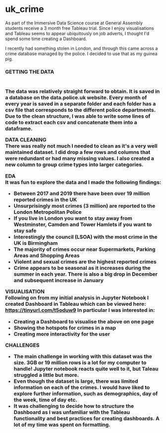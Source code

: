 # uk_crime

As part of the Immersive Data Science course at General Assembly students receive a 3 month free Tableau trial. Since I enjoy visualisations and Tableau seems to appear ubiquitously on job adverts, I thought I'd spend some time creating a Dashboard.

I recently had something stolen in London, and through this came across a crime database managed by the police. I decided to use that as my guinea pig.

<h3/>GETTING THE DATA<h3/> <br/>
The data was relatively straight forward to obtain. It is saved in a database on the data.police.uk website. Every month of every year is saved in a separate folder and each folder has a csv file that corresponds to the different police departments. Due to the clean structure, I was able to write some lines of code to extract each csv and concatenate them into a dataframe.

DATA CLEANING<br/>
There was really not much I needed to clean as it's a very well maintained dataset. I did drop a few rows and columns that were redundant or had many missing values. I also created a new column to group crime types into larger categories.

EDA<br/>
It was fun to explore the data and I made the following findings:
- Between 2017 and 2019 there have been over 19 million reported crimes in the UK
- Unsurprisingly most crimes (3 million) are reported to the London Metropolitan Police
- If you live in London you want to stay away from Westminster, Camden and Tower Hamlets if you want to stay safe
- Interestingly the council (LSOA) with the most crime in the UK is Birmingham
- The majority of crimes occur near Supermarkets, Parking Areas and Shopping Areas
- Violent and sexual crimes are the highest reported crimes
- Crime appears to be seasonal as it increases during the summer in each year. There is also a big drop in December and subsequent increase in January

VISUALISATION<br/>
Following on from my initial analysis in Jupyter Notebook I created Dashboard in Tableau which can be viewed here: https://tinyurl.com/t5oduw9
In particular I was interested in:
- Creating a Dashboard to visualise the above on one page
- Showing the hotspots for crimes in a map
- Creating more interactivity for the user

CHALLENGES<br/>
- The main challenge in working with this dataset was the size. 3GB or 19 million rows is a lot for my computer to handle! Jupyter notebook reacts quite well to it, but Taleau struggled a little but more.
- Even though the dataset is large, there was limited information on each of the crimes. I would have liked to explore further information, such as demographics, day of the week, time of day etc.
- It was challenging to decide how to structure the Dashboard as I was unfamiliar with the Tableau functionality and best practices for creating dashboards. A lot of my time was spent on formatting.
